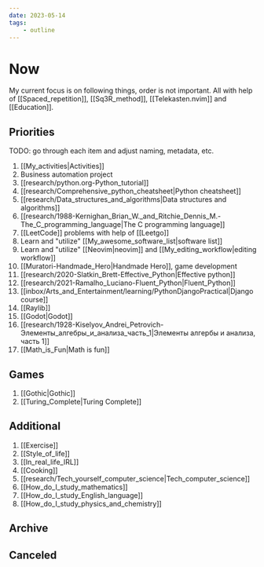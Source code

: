 ```yaml
---
date: 2023-05-14
tags:
    - outline
---
```


# Now

My current focus is on following things, order is not important. All with help
of [[Spaced_repetition]], [[Sq3R_method]], [[Telekasten.nvim]] and [[Education]].


## Priorities

TODO: go through each item and adjust naming, metadata, etc.

1. [[My_activities|Activities]]
2. Business automation project
3. [[research/python.org-Python_tutorial]]
4. [[research/Comprehensive_python_cheatsheet|Python cheatsheet]]
5. [[research/Data_structures_and_algorithms|Data structures and algorithms]]
6. [[research/1988-Kernighan_Brian_W._and_Ritchie_Dennis_M.-The_C_programming_language|The C programming language]]
7. [[LeetCode]] problems with help of [[Leetgo]]
8. Learn and "utilize" [[My_awesome_software_list|software list]]
9. Learn and "utilize" [[Neovim|neovim]] and [[My_editing_workflow|editing workflow]]
10. [[Muratori-Handmade_Hero|Handmade Hero]], game development
11. [[research/2020-Slatkin_Brett-Effective_Python|Effective python]]
12. [[research/2021-Ramalho_Luciano-Fluent_Python|Fluent_Python]]
13. [[inbox/Arts_and_Entertainment/learning/PythonDjangoPractical|Django course]]
14. [[Raylib]]
15. [[Godot|Godot]]
16. [[research/1928-Kiselyov_Andrei_Petrovich-Элементы_алгебры_и_анализа_часть_1|Элементы алгербы и анализа, часть 1]]
17. [[Math_is_Fun|Math is fun]]

## Games

1. [[Gothic|Gothic]]
2. [[Turing_Complete|Turing Complete]]

## Additional

1. [[Exercise]]
2. [[Style_of_life]]
3. [[In_real_life_IRL]]
4. [[Cooking]]
5. [[research/Tech_yourself_computer_science|Tech_computer_science]]
6. [[How_do_I_study_mathematics]]
7. [[How_do_I_study_English_language]]
8. [[How_do_I_study_physics_and_chemistry]]

## Archive

## Canceled
